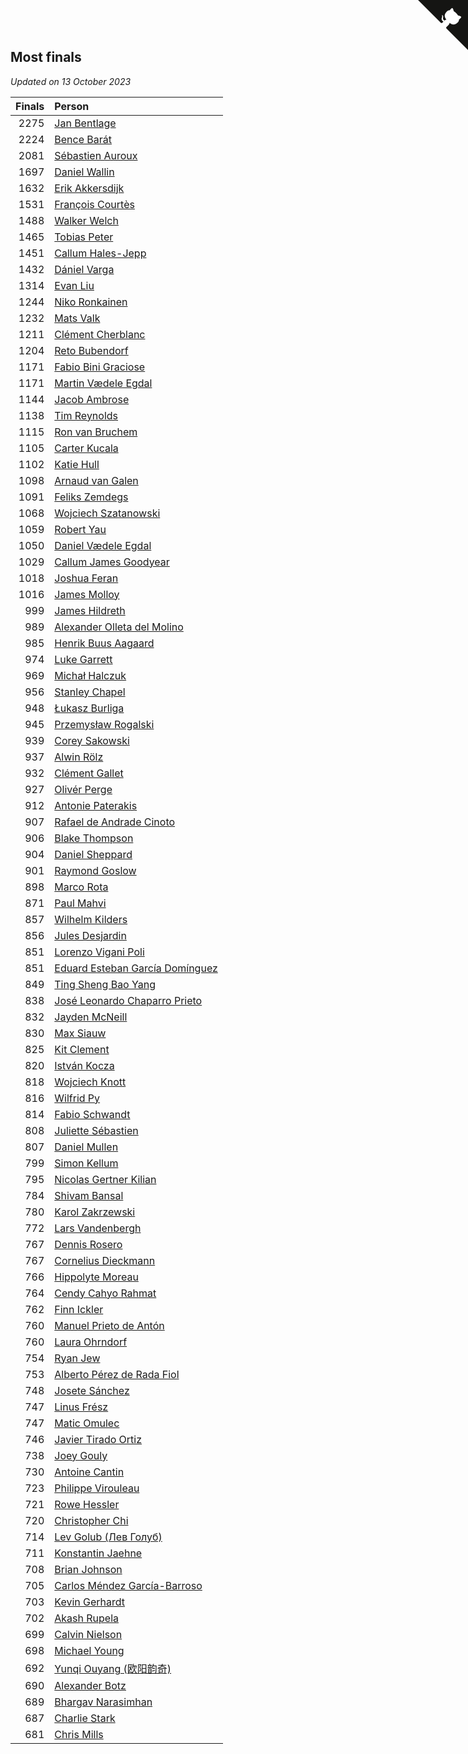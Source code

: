 ## Most finals

*Updated on 13 October 2023*

| Finals | Person |
| ---: | :--- |
| 2275 | [Jan Bentlage](https://www.worldcubeassociation.org/persons/2010BENT01) |
| 2224 | [Bence Barát](https://www.worldcubeassociation.org/persons/2008BARA01) |
| 2081 | [Sébastien Auroux](https://www.worldcubeassociation.org/persons/2008AURO01) |
| 1697 | [Daniel Wallin](https://www.worldcubeassociation.org/persons/2013WALL03) |
| 1632 | [Erik Akkersdijk](https://www.worldcubeassociation.org/persons/2005AKKE01) |
| 1531 | [François Courtès](https://www.worldcubeassociation.org/persons/2008COUR01) |
| 1488 | [Walker Welch](https://www.worldcubeassociation.org/persons/2011WELC01) |
| 1465 | [Tobias Peter](https://www.worldcubeassociation.org/persons/2014PETE03) |
| 1451 | [Callum Hales-Jepp](https://www.worldcubeassociation.org/persons/2012HALE01) |
| 1432 | [Dániel Varga](https://www.worldcubeassociation.org/persons/2008VARG01) |
| 1314 | [Evan Liu](https://www.worldcubeassociation.org/persons/2009LIUE01) |
| 1244 | [Niko Ronkainen](https://www.worldcubeassociation.org/persons/2010RONK01) |
| 1232 | [Mats Valk](https://www.worldcubeassociation.org/persons/2007VALK01) |
| 1211 | [Clément Cherblanc](https://www.worldcubeassociation.org/persons/2014CHER05) |
| 1204 | [Reto Bubendorf](https://www.worldcubeassociation.org/persons/2012BUBE01) |
| 1171 | [Fabio Bini Graciose](https://www.worldcubeassociation.org/persons/2010GRAC02) |
| 1171 | [Martin Vædele Egdal](https://www.worldcubeassociation.org/persons/2013EGDA02) |
| 1144 | [Jacob Ambrose](https://www.worldcubeassociation.org/persons/2010AMBR01) |
| 1138 | [Tim Reynolds](https://www.worldcubeassociation.org/persons/2005REYN01) |
| 1115 | [Ron van Bruchem](https://www.worldcubeassociation.org/persons/2003BRUC01) |
| 1105 | [Carter Kucala](https://www.worldcubeassociation.org/persons/2015KUCA01) |
| 1102 | [Katie Hull](https://www.worldcubeassociation.org/persons/2010HULL01) |
| 1098 | [Arnaud van Galen](https://www.worldcubeassociation.org/persons/2006GALE01) |
| 1091 | [Feliks Zemdegs](https://www.worldcubeassociation.org/persons/2009ZEMD01) |
| 1068 | [Wojciech Szatanowski](https://www.worldcubeassociation.org/persons/2011SZAT01) |
| 1059 | [Robert Yau](https://www.worldcubeassociation.org/persons/2009YAUR01) |
| 1050 | [Daniel Vædele Egdal](https://www.worldcubeassociation.org/persons/2013EGDA01) |
| 1029 | [Callum James Goodyear](https://www.worldcubeassociation.org/persons/2012GOOD02) |
| 1018 | [Joshua Feran](https://www.worldcubeassociation.org/persons/2011FERA01) |
| 1016 | [James Molloy](https://www.worldcubeassociation.org/persons/2011MOLL01) |
| 999 | [James Hildreth](https://www.worldcubeassociation.org/persons/2009HILD01) |
| 989 | [Alexander Olleta del Molino](https://www.worldcubeassociation.org/persons/2008OLLE01) |
| 985 | [Henrik Buus Aagaard](https://www.worldcubeassociation.org/persons/2006BUUS01) |
| 974 | [Luke Garrett](https://www.worldcubeassociation.org/persons/2017GARR05) |
| 969 | [Michał Halczuk](https://www.worldcubeassociation.org/persons/2006HALC01) |
| 956 | [Stanley Chapel](https://www.worldcubeassociation.org/persons/2016CHAP04) |
| 948 | [Łukasz Burliga](https://www.worldcubeassociation.org/persons/2013BURL01) |
| 945 | [Przemysław Rogalski](https://www.worldcubeassociation.org/persons/2013ROGA02) |
| 939 | [Corey Sakowski](https://www.worldcubeassociation.org/persons/2011SAKO01) |
| 937 | [Alwin Rölz](https://www.worldcubeassociation.org/persons/2016ROLZ01) |
| 932 | [Clément Gallet](https://www.worldcubeassociation.org/persons/2004GALL02) |
| 927 | [Olivér Perge](https://www.worldcubeassociation.org/persons/2007PERG01) |
| 912 | [Antonie Paterakis](https://www.worldcubeassociation.org/persons/2012PATE01) |
| 907 | [Rafael de Andrade Cinoto](https://www.worldcubeassociation.org/persons/2007CINO01) |
| 906 | [Blake Thompson](https://www.worldcubeassociation.org/persons/2010THOM03) |
| 904 | [Daniel Sheppard](https://www.worldcubeassociation.org/persons/2009SHEP01) |
| 901 | [Raymond Goslow](https://www.worldcubeassociation.org/persons/2014GOSL01) |
| 898 | [Marco Rota](https://www.worldcubeassociation.org/persons/2009ROTA01) |
| 871 | [Paul Mahvi](https://www.worldcubeassociation.org/persons/2012MAHV01) |
| 857 | [Wilhelm Kilders](https://www.worldcubeassociation.org/persons/2010KILD02) |
| 856 | [Jules Desjardin](https://www.worldcubeassociation.org/persons/2010DESJ01) |
| 851 | [Lorenzo Vigani Poli](https://www.worldcubeassociation.org/persons/2007POLI01) |
| 851 | [Eduard Esteban García Domínguez](https://www.worldcubeassociation.org/persons/2011EDUA01) |
| 849 | [Ting Sheng Bao Yang](https://www.worldcubeassociation.org/persons/2008BAOY01) |
| 838 | [José Leonardo Chaparro Prieto](https://www.worldcubeassociation.org/persons/2011CHAP01) |
| 832 | [Jayden McNeill](https://www.worldcubeassociation.org/persons/2012MCNE01) |
| 830 | [Max Siauw](https://www.worldcubeassociation.org/persons/2017SIAU02) |
| 825 | [Kit Clement](https://www.worldcubeassociation.org/persons/2008CLEM01) |
| 820 | [István Kocza](https://www.worldcubeassociation.org/persons/2005KOCZ01) |
| 818 | [Wojciech Knott](https://www.worldcubeassociation.org/persons/2011KNOT01) |
| 816 | [Wilfrid Py](https://www.worldcubeassociation.org/persons/2016PYWI01) |
| 814 | [Fabio Schwandt](https://www.worldcubeassociation.org/persons/2014SCHW02) |
| 808 | [Juliette Sébastien](https://www.worldcubeassociation.org/persons/2014SEBA01) |
| 807 | [Daniel Mullen](https://www.worldcubeassociation.org/persons/2016MULL04) |
| 799 | [Simon Kellum](https://www.worldcubeassociation.org/persons/2016KELL12) |
| 795 | [Nicolas Gertner Kilian](https://www.worldcubeassociation.org/persons/2013GERT01) |
| 784 | [Shivam Bansal](https://www.worldcubeassociation.org/persons/2011BANS02) |
| 780 | [Karol Zakrzewski](https://www.worldcubeassociation.org/persons/2014ZAKR01) |
| 772 | [Lars Vandenbergh](https://www.worldcubeassociation.org/persons/2003VAND01) |
| 767 | [Dennis Rosero](https://www.worldcubeassociation.org/persons/2010ROSE03) |
| 767 | [Cornelius Dieckmann](https://www.worldcubeassociation.org/persons/2009DIEC01) |
| 766 | [Hippolyte Moreau](https://www.worldcubeassociation.org/persons/2008MORE02) |
| 764 | [Cendy Cahyo Rahmat](https://www.worldcubeassociation.org/persons/2010RAHM02) |
| 762 | [Finn Ickler](https://www.worldcubeassociation.org/persons/2012ICKL01) |
| 760 | [Manuel Prieto de Antón](https://www.worldcubeassociation.org/persons/2015ANTO04) |
| 760 | [Laura Ohrndorf](https://www.worldcubeassociation.org/persons/2009OHRN01) |
| 754 | [Ryan Jew](https://www.worldcubeassociation.org/persons/2008JEWR01) |
| 753 | [Alberto Pérez de Rada Fiol](https://www.worldcubeassociation.org/persons/2011FIOL01) |
| 748 | [Josete Sánchez](https://www.worldcubeassociation.org/persons/2015SANC18) |
| 747 | [Linus Frész](https://www.worldcubeassociation.org/persons/2011FRES01) |
| 747 | [Matic Omulec](https://www.worldcubeassociation.org/persons/2010OMUL02) |
| 746 | [Javier Tirado Ortiz](https://www.worldcubeassociation.org/persons/2009TIRA01) |
| 738 | [Joey Gouly](https://www.worldcubeassociation.org/persons/2007GOUL01) |
| 730 | [Antoine Cantin](https://www.worldcubeassociation.org/persons/2010CANT02) |
| 723 | [Philippe Virouleau](https://www.worldcubeassociation.org/persons/2008VIRO01) |
| 721 | [Rowe Hessler](https://www.worldcubeassociation.org/persons/2007HESS01) |
| 720 | [Christopher Chi](https://www.worldcubeassociation.org/persons/2014CHIC01) |
| 714 | [Lev Golub (Лев Голуб)](https://www.worldcubeassociation.org/persons/2014HOLU01) |
| 711 | [Konstantin Jaehne](https://www.worldcubeassociation.org/persons/2015JAEH01) |
| 708 | [Brian Johnson](https://www.worldcubeassociation.org/persons/2013JOHN10) |
| 705 | [Carlos Méndez García-Barroso](https://www.worldcubeassociation.org/persons/2010GARC02) |
| 703 | [Kevin Gerhardt](https://www.worldcubeassociation.org/persons/2013GERH01) |
| 702 | [Akash Rupela](https://www.worldcubeassociation.org/persons/2012RUPE01) |
| 699 | [Calvin Nielson](https://www.worldcubeassociation.org/persons/2014NIEL03) |
| 698 | [Michael Young](https://www.worldcubeassociation.org/persons/2008YOUN02) |
| 692 | [Yunqi Ouyang (欧阳韵奇)](https://www.worldcubeassociation.org/persons/2007YUNQ01) |
| 690 | [Alexander Botz](https://www.worldcubeassociation.org/persons/2013BOTZ01) |
| 689 | [Bhargav Narasimhan](https://www.worldcubeassociation.org/persons/2011NARA02) |
| 687 | [Charlie Stark](https://www.worldcubeassociation.org/persons/2014STAR05) |
| 681 | [Chris Mills](https://www.worldcubeassociation.org/persons/2014MILL04) |


<a href="https://github.com/jonatanklosko/wca_statistics" class="github-corner" aria-label="View source on Github"><svg width="80" height="80" viewBox="0 0 250 250" style="fill:#151513; color:#fff; position: absolute; top: 0; border: 0; right: 0;" aria-hidden="true"><path d="M0,0 L115,115 L130,115 L142,142 L250,250 L250,0 Z"></path><path d="M128.3,109.0 C113.8,99.7 119.0,89.6 119.0,89.6 C122.0,82.7 120.5,78.6 120.5,78.6 C119.2,72.0 123.4,76.3 123.4,76.3 C127.3,80.9 125.5,87.3 125.5,87.3 C122.9,97.6 130.6,101.9 134.4,103.2" fill="currentColor" style="transform-origin: 130px 106px;" class="octo-arm"></path><path d="M115.0,115.0 C114.9,115.1 118.7,116.5 119.8,115.4 L133.7,101.6 C136.9,99.2 139.9,98.4 142.2,98.6 C133.8,88.0 127.5,74.4 143.8,58.0 C148.5,53.4 154.0,51.2 159.7,51.0 C160.3,49.4 163.2,43.6 171.4,40.1 C171.4,40.1 176.1,42.5 178.8,56.2 C183.1,58.6 187.2,61.8 190.9,65.4 C194.5,69.0 197.7,73.2 200.1,77.6 C213.8,80.2 216.3,84.9 216.3,84.9 C212.7,93.1 206.9,96.0 205.4,96.6 C205.1,102.4 203.0,107.8 198.3,112.5 C181.9,128.9 168.3,122.5 157.7,114.1 C157.9,116.9 156.7,120.9 152.7,124.9 L141.0,136.5 C139.8,137.7 141.6,141.9 141.8,141.8 Z" fill="currentColor" class="octo-body"></path></svg></a><style>.github-corner:hover .octo-arm{animation:octocat-wave 560ms ease-in-out}@keyframes octocat-wave{0%,100%{transform:rotate(0)}20%,60%{transform:rotate(-25deg)}40%,80%{transform:rotate(10deg)}}@media (max-width:500px){.github-corner:hover .octo-arm{animation:none}.github-corner .octo-arm{animation:octocat-wave 560ms ease-in-out}}</style>
